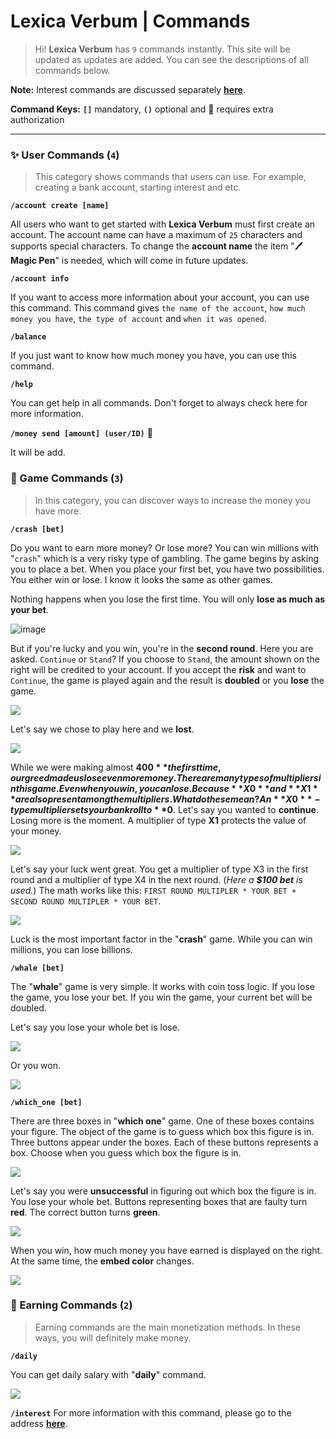 # Lexica Verbum | Commands
> Hi! **Lexica Verbum** has `9` commands instantly. This site will be updated as updates are added. You can see the descriptions of all commands below. 

**Note:** Interest commands are discussed separately **[here](https://github.com/sudis/lexicaverbum/blob/main/interest.md)**.

**Command Keys:** **`[]`** mandatory, **`()`** optional and 👑 requires extra authorization

---

### ✨ User Commands (`4`)
> This category shows commands that users can use. For example, creating a bank account, starting interest and etc.

 **`/account create [name]`**
 
All users who want to get started with **Lexica Verbum** must first create an account. The account name can have a maximum of `25` characters and supports special characters. To change the **account name** the item "🖊️ **Magic Pen**" is needed, which will come in future updates.

**`/account info`**

If you want to access more information about your account, you can use this command. This command gives `the name of the account`, `how much money you have`, `the type of account` and `when it was opened`. 

**`/balance`**

If you just want to know how much money you have, you can use this command.

**`/help`**

You can get help in all commands. Don't forget to always check here for more information.

**`/money send [amount] (user/ID)`** 👑

It will be add.

### 🎄 Game Commands (`3`)
> In this category, you can discover ways to increase the money you have more.

**`/crash [bet]`**

Do you want to earn more money? Or lose more? You can win millions with "`crash`" which is a very risky type of gambling. The game begins by asking you to place a bet. When you place your first bet, you have two possibilities. You either win or lose. I know it looks the same as other games. 

Nothing happens when you lose the first time. You will only **lose as much as your bet**.

![image](https://sudis.is-pretty.sexy/8QnsSdW.png)

But if you're lucky and you win, you're in the **second round**. Here you are asked. `Continue` or `Stand`? If you choose to `Stand`, the amount shown on the right will be credited to your account. If you accept the **risk** and want to `Continue`, the game is played again and the result is **doubled** or you **lose** the game.

![](https://sudis.is-pretty.sexy/4EwBDTG.png)

Let's say we chose to play here and we **lost**.

![](https://sudis.is-pretty.sexy/kDb7zJp.png)

While we were making almost **$400** the first time, our greed made us lose even more money. There are many types of multipliers in this game. Even when you win, you can lose. Because **X0** and **X1** are also present among the multipliers. What do these mean? An **X0**-type multiplier sets your bankroll to **$0**. Let's say you wanted to **continue**. Losing more is the moment. A multiplier of type **X1** protects the value of your money.

![](https://sudis.is-pretty.sexy/A6ekt43.png)

Let's say your luck went great. You get a multiplier of type X3 in the first round and a multiplier of type X4 in the next round. (*Here a **$100 bet** is used.*) The math works like this: `FIRST ROUND MULTIPLER * YOUR BET + SECOND ROUND MULTIPLER * YOUR BET`.

![](https://sudis.is-pretty.sexy/3UXDxv4.png)

Luck is the most important factor in the "**crash**" game. While you can win millions, you can lose billions.

**`/whale [bet]`**

The "**whale**" game is very simple. It works with coin toss logic. If you lose the game, you lose your bet. If you win the game, your current bet will be doubled.

Let's say you lose your whole bet is lose.

![](https://sudis.is-pretty.sexy/8vyzaFb.png)

Or you won.

![](https://sudis.is-pretty.sexy/8aNPxav.png)

**`/which_one [bet]`**

There are three boxes in "**which one**" game.  One of these boxes contains your figure. The object of the game is to guess which box this figure is in. Three buttons appear under the boxes. Each of these buttons represents a box. Choose when you guess which box the figure is in.

![](https://sudis.is-pretty.sexy/7Cq5nYu.png)

Let's say you were **unsuccessful** in figuring out which box the figure is in. You lose your whole bet. Buttons representing boxes that are faulty turn **red**. The correct button turns **green**.

![](https://sudis.is-pretty.sexy/6YbiNca.png)

When you win, how much money you have earned is displayed on the right. At the same time, the **embed color** changes.

![](https://sudis.is-pretty.sexy/94eNx7P.png)

### 🌸 Earning Commands (`2`)
> Earning commands are the main monetization methods. In these ways, you will definitely make money.

**`/daily`**

You can get daily salary with "**daily**" command.

![](https://sudis.is-pretty.sexy/34YkrWH.png)

**`/interest`**
For more information with this command, please go to the address **[here](https://github.com/sudis/lexicaverbum/blob/main/interest.md)**.
